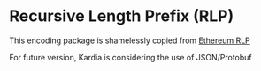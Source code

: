 # Recursive Length Prefix (RLP)
This encoding package is shamelessly copied from [Ethereum RLP](https://github.com/ethereum/go-ethereum/tree/master/rlp)

For future version, Kardia is considering the use of JSON/Protobuf